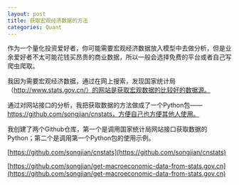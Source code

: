 ```yaml
---
layout: post
title: 获取宏观经济数据的方法
categories: Quant 
---
```


作为一个量化投资爱好者，你可能需要宏观经济数据放入模型中去做分析，但是业余爱好者不太可能花钱买昂贵的商业数据，所以一般会选择免费的平台或者自己写爬虫爬取。

我因为需要宏观经济数据，通过在网上搜索，发现国家统计局（http://www.stats.gov.cn/）的网站是获取宏观数据的比较好的数据源。

通过对网站接口的分析，我把获取数据的方法做成了一个Python包——https://github.com/songjian/cnstats，方便自己也方便其他人使用。

我创建了两个Github仓库，第一个是调用国家统计局网站接口获取数据的Python；第二个是调用第一个Python包的使用示例。

[https://github.com/songjian/cnstats](https://github.com/songjian/cnstats)

[https://github.com/songjian/get-macroeconomic-data-from-stats.gov.cn](https://github.com/songjian/get-macroeconomic-data-from-stats.gov.cn)
